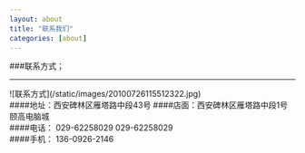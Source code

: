 ```yaml
---
layout: about
title: "联系我们"
categories: [about]
---
```


###联系方式；
<hr>
![联系方式](/static/images/20100726115512322.jpg)
<br>
####地址：西安碑林区雁塔路中段43号 
####店面：西安碑林区雁塔路中段1号颐高电脑城
<br>
####电话：<span class="glyphicon glyphicon-phone-alt"> </span>  029-62258029   029-62258029 
	
<br>
####手机：<span class="glyphicon glyphicon-earphone"> </span>  136-0926-2146
